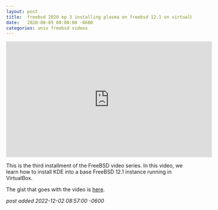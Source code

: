 ```yaml
---
layout:	post
title:	freebsd 2020 ep 3 installing plasma on freebsd 12.1 on virtualbox 6.1
date:	2020-08-05 00:00:00 -0600
categories:	unix freebsd videos
---
```

<iframe width="560" height="315" src="https://www.youtube.com/embed/1iaGoNiuO0Q" title="YouTube video player" frameborder="0" allow="accelerometer; autoplay; clipboard-write; encrypted-media; gyroscope; picture-in-picture" allowfullscreen></iframe>

<!--more-->

This is the third installment of the FreeBSD video series. In this video, we learn how to install KDE into a base FreeBSD 12.1 instance running in VirtualBox.


The gist that goes with the video is [here](https://gist.github.com/decuser/bf01557e237fdf93a10dfbfde91c471f).

*post added 2022-12-02 08:57:00 -0600*